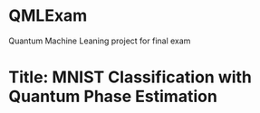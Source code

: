 # QMLExam
Quantum Machine Leaning project for final exam

# Title: MNIST Classification with Quantum Phase Estimation




